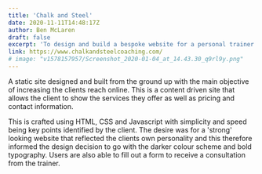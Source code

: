 ```yaml
---
title: 'Chalk and Steel'
date: 2020-11-11T14:48:17Z
author: Ben McLaren
draft: false
excerpt: 'To design and build a bespoke website for a personal trainer looking to expand his business'
link: https://www.chalkandsteelcoaching.com/
# image: "v1578157957/Screenshot_2020-01-04_at_14.43.30_q9rl9y.png"
---
```


A static site designed and built from the ground up with the main objective of increasing the clients reach online. This is a content driven site that allows the client to show the services they offer as well as pricing and contact information.

This is crafted using HTML, CSS and Javascript with simplicity and speed being key points identified by the client. The desire was for a 'strong' looking website that reflected the clients own personality and this therefore informed the design decision to go with the darker colour scheme and bold typography. Users are also able to fill out a form to receive a consultation from the trainer.
